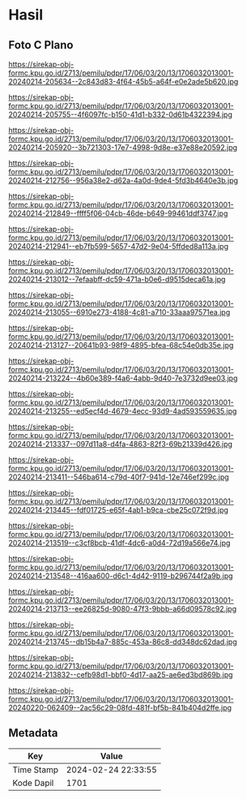 # Hasil

## Foto C Plano

https://sirekap-obj-formc.kpu.go.id/2713/pemilu/pdpr/17/06/03/20/13/1706032013001-20240214-205634--2c843d83-4f64-45b5-a64f-e0e2ade5b620.jpg

https://sirekap-obj-formc.kpu.go.id/2713/pemilu/pdpr/17/06/03/20/13/1706032013001-20240214-205755--4f6097fc-b150-41d1-b332-0d61b4322394.jpg

https://sirekap-obj-formc.kpu.go.id/2713/pemilu/pdpr/17/06/03/20/13/1706032013001-20240214-205920--3b721303-17e7-4998-9d8e-e37e88e20592.jpg

https://sirekap-obj-formc.kpu.go.id/2713/pemilu/pdpr/17/06/03/20/13/1706032013001-20240214-212756--956a38e2-d62a-4a0d-9de4-5fd3b4640e3b.jpg

https://sirekap-obj-formc.kpu.go.id/2713/pemilu/pdpr/17/06/03/20/13/1706032013001-20240214-212849--ffff5f06-04cb-46de-b649-99461ddf3747.jpg

https://sirekap-obj-formc.kpu.go.id/2713/pemilu/pdpr/17/06/03/20/13/1706032013001-20240214-212941--eb7fb599-5657-47d2-9e04-5ffded8a113a.jpg

https://sirekap-obj-formc.kpu.go.id/2713/pemilu/pdpr/17/06/03/20/13/1706032013001-20240214-213012--7efaabff-dc59-471a-b0e6-d9515deca61a.jpg

https://sirekap-obj-formc.kpu.go.id/2713/pemilu/pdpr/17/06/03/20/13/1706032013001-20240214-213055--6910e273-4188-4c81-a710-33aaa97571ea.jpg

https://sirekap-obj-formc.kpu.go.id/2713/pemilu/pdpr/17/06/03/20/13/1706032013001-20240214-213127--20641b93-98f9-4895-bfea-68c54e0db35e.jpg

https://sirekap-obj-formc.kpu.go.id/2713/pemilu/pdpr/17/06/03/20/13/1706032013001-20240214-213224--4b60e389-f4a6-4abb-9d40-7e3732d9ee03.jpg

https://sirekap-obj-formc.kpu.go.id/2713/pemilu/pdpr/17/06/03/20/13/1706032013001-20240214-213255--ed5ecf4d-4679-4ecc-93d9-4ad593559635.jpg

https://sirekap-obj-formc.kpu.go.id/2713/pemilu/pdpr/17/06/03/20/13/1706032013001-20240214-213337--097d11a8-d4fa-4863-82f3-69b21339d426.jpg

https://sirekap-obj-formc.kpu.go.id/2713/pemilu/pdpr/17/06/03/20/13/1706032013001-20240214-213411--546ba614-c79d-40f7-941d-12e746ef299c.jpg

https://sirekap-obj-formc.kpu.go.id/2713/pemilu/pdpr/17/06/03/20/13/1706032013001-20240214-213445--fdf01725-e65f-4ab1-b9ca-cbe25c072f9d.jpg

https://sirekap-obj-formc.kpu.go.id/2713/pemilu/pdpr/17/06/03/20/13/1706032013001-20240214-213519--c3cf8bcb-41df-4dc6-a0d4-72d19a566e74.jpg

https://sirekap-obj-formc.kpu.go.id/2713/pemilu/pdpr/17/06/03/20/13/1706032013001-20240214-213548--416aa600-d6c1-4d42-9119-b296744f2a9b.jpg

https://sirekap-obj-formc.kpu.go.id/2713/pemilu/pdpr/17/06/03/20/13/1706032013001-20240214-213713--ee26825d-9080-47f3-9bbb-a66d09578c92.jpg

https://sirekap-obj-formc.kpu.go.id/2713/pemilu/pdpr/17/06/03/20/13/1706032013001-20240214-213745--db15b4a7-885c-453a-86c8-dd348dc62dad.jpg

https://sirekap-obj-formc.kpu.go.id/2713/pemilu/pdpr/17/06/03/20/13/1706032013001-20240214-213832--cefb98d1-bbf0-4d17-aa25-ae6ed3bd869b.jpg

https://sirekap-obj-formc.kpu.go.id/2713/pemilu/pdpr/17/06/03/20/13/1706032013001-20240220-062409--2ac56c29-08fd-481f-bf5b-841b404d2ffe.jpg


## Metadata

| Key        | Value               |
| ---------- | ------------------- |
| Time Stamp | 2024-02-24 22:33:55 |
| Kode Dapil | 1701                |



